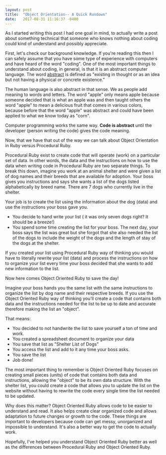 ```yaml
---
layout: post
title:  "Object Orientation-- A Quick Rundown"
date:   2017-08-31 11:16:37 -0400
---
```



As I started writing this post I had one goal in mind, to actually write a post about something technical that someone who knows nothing about coding could kind of understand and possibly appreciate.

First, let's check our background knowledge. If you're reading this then I can safely assume that you have some type of experience with computers and have heard of the word "coding". One of the most important things to understand about coding, in general, is that it is an abstract computer language. The word [abstract](http://www.google.com/search?q=abstract+definition&oq=abstr&aqs=chrome.4.69i57j0l5.4231j0j7&sourceid=chrome&ie=UTF-8) is defined as "existing in thought or as an idea but not having a physical or concrete existence."

The human language is also abstract in that sense. We as people add meaning to words and letters. The word "apple" only means apple because someone decided that is what an apple was and then taught others the word "apple" to mean a delicious fruit that comes in various colors, because before that the word "apple" was abstract and could have been applied to what we know today as "corn". 

Computer programming works the same way. **Code is abstract** until the developer (person writing the code) gives the code meaning. 

Now, that we have that out of the way we can talk about Object Orientation in Ruby versus Procedural Ruby. 

Procedural Ruby exist to create code that will operate (work) on a particular set of data. In other words, the data and the instructions on how to use the data when writing code in Procedural Ruby are two separate things. To break this down, imagine you work at an animal shelter and were given a list of dog names and their breeds that are available for adoption. Your boss gives you instructions and says she wants a list of the dogs listed alphabetically by breed name. There are 7 dogs who currently live in the shelter.

Your job is to create the list using the information about the dog (data) and use the instructions your boss gave you. 
* You decide to hand write your list ( it was only seven dogs right? It should be a breeze!) 
* You spend some time creating the list for your boss. 
The next day, your boss says the list was great but she forgot that she also needed the list of the dogs to include the weight of the dogs and the length of stay of the dogs at the shelter. 

If you created your list using Procedural Ruby way of thinking you would have to literally rewrite your list (data) and process the instructions on how to organize your list every time your boss decided that she wants to add new information to the list.

Now here comes Object Oriented Ruby to save the day!

Imagine your boss hands you the same list with the same instructions to organize the list by dog name and their respective breeds. If you use the Object Oriented Ruby way of thinking you'll create a code that contains both data and the instructions needed for the list to be up to date and accurate therefore making the list an "object". 

That means: 
* You decided to not handwrite the list to save yourself a ton of time and work.
* You created a spreadsheet document to organize your data
* You save that list as "Shelter List of Dogs"
* You access the list and add to it any time your boss asks. 
* You save the list 
* Job done!

The most important thing to remember is Object Oriented Ruby focuses on creating small pieces (units) of code that contains both data and instructions, allowing the "object" to be its own data structure. With the shelter list, you could create a code that allows you to update the list on the website without having to rewrite the code every single time the list needed to be updated.

Why does this matter? Object Oriented Ruby allows code to be easier to understand and read. It also helps create clear organized code and allows adaptation to future changes or growth to the code.  These things are important to developers because code can get messy, unorganized and impossible to understand. It's also a better way to get the code to actually work. 

Hopefully, I've helped you understand Object Oriented Ruby better as well as the differences between Procedural Ruby and Object Oriented Ruby. 
